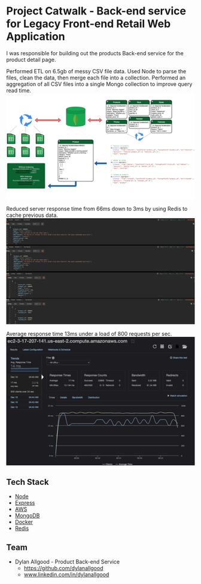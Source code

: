 # Project Catwalk - Back-end service for Legacy Front-end Retail Web Application

I was responsible for building out the products Back-end service for the product
detail page.

Performed ETL on 6.5gb of messy CSV file data. Used Node to parse the files,
clean the data, then merge each file into a collection. Performed an aggregation
of all CSV files into a single Mongo collection to improve query read time.
![Product overview component](readme_assets/1.png)

Reduced server response time from 66ms down to 3ms by using Redis to cache
previous data. ![Product overview component](readme_assets/2.png)

Average response time 13ms under a load of 800 requests per sec.
![Product overview component](readme_assets/3.png)

## Tech Stack

- [Node](https://nodejs.org/en/)
- [Express](https://expressjs.com/)
- [AWS](https://aws.amazon.com/)
- [MongoDB](https://www.mongodb.com/)
- [Docker](https://www.docker.com/)
- [Redis](https://redis.io/)

## Team

- Dylan Allgood - Product Back-end Service
  - https://github.com/dylanallgood
  - www.linkedin.com/in/dylanallgood

